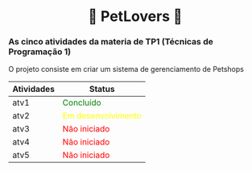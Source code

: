 <div align="center">

# 🐶 PetLovers 🐶

</div>

### As cinco atividades da materia de TP1 (Técnicas de Programação 1)

O projeto consiste em criar um sistema de gerenciamento de Petshops

| Atividades | Status                                                |
|------------|-------------------------------------------------------|
| atv1       | <span style="color:green">Concluído</span>            |
| atv2       | <span style="color:yellow">Em desenvolvimento </span> |
| atv3       | <span style="color:red">Não iniciado</span>           |
| atv4       | <span style="color:red">Não iniciado</span>           |
| atv5       | <span style="color:red">Não iniciado</span>           |
